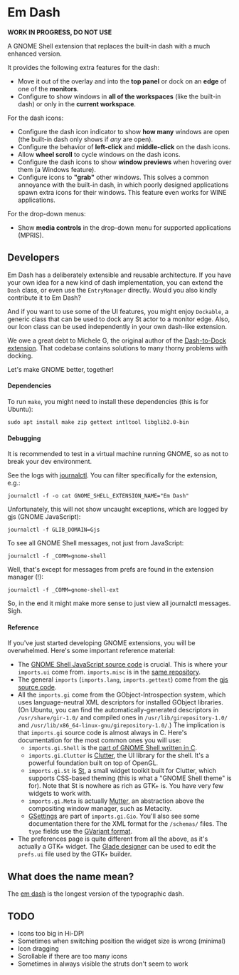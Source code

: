 
Em Dash
=======

**WORK IN PROGRESS, DO NOT USE**

A GNOME Shell extension that replaces the built-in dash with a much enhanced version.

It provides the following extra features for the dash:

* Move it out of the overlay and into the **top panel** or dock on an **edge** of one of the
  **monitors**.
* Configure to show windows in **all of the workspaces** (like the built-in dash) or only in the
  **current workspace**.

For the dash icons:  
  
* Configure the dash icon indicator to show **how many** windows are open (the built-in dash only
  shows if *any* are open).
* Configure the behavior of **left-click** and **middle-click** on the dash icons.
* Allow **wheel scroll** to cycle windows on the dash icons.
* Configure the dash icons to show **window previews** when hovering over them (a Windows feature).
* Configure icons to **"grab"** other windows. This solves a common annoyance with the built-in
  dash, in which poorly designed applications spawn extra icons for their windows. This feature even
  works for WINE applications.

For the drop-down menus:

* Show **media controls** in the drop-down menu for supported applications (MPRIS).


Developers
----------

Em Dash has a deliberately extensible and reusable architecture. If you have your own idea for a
new kind of dash implementation, you can extend the `Dash` class, or even use the `EntryManager`
directly. Would you also kindly contribute it to Em Dash?

And if you want to use some of the UI features, you might enjoy `Dockable`, a generic class that can
be used to dock any St actor to a monitor edge. Also, our Icon class can be used independently in
your own dash-like extension.

We owe a great debt to Michele G, the original author of the
[Dash-to-Dock extension](https://github.com/micheleg/dash-to-dock). That codebase contains
solutions to many thorny problems with docking.

Let's make GNOME better, together!

#### Dependencies

To run `make`, you might need to install these dependencies (this is for Ubuntu):

    sudo apt install make zip gettext intltool libglib2.0-bin

#### Debugging

It is recommended to test in a virtual machine running GNOME, so as not to break your dev
environment.

See the logs with [journalctl](https://www.freedesktop.org/software/systemd/man/journalctl.html).
You can filter specifically for the extension, e.g.:

    journalctl -f -o cat GNOME_SHELL_EXTENSION_NAME="Em Dash"

Unfortunately, this will not show uncaught exceptions, which are logged by gjs (GNOME JavaScript):

    journalctl -f GLIB_DOMAIN=Gjs

To see all GNOME Shell messages, not just from JavaScript:

    journalctl -f _COMM=gnome-shell

Well, that's except for messages from prefs are found in the extension manager (!):

    journalctl -f _COMM=gnome-shell-ext

So, in the end it might make more sense to just view all journalctl messages. Sigh.

#### Reference

If you've just started developing GNOME extensions, you will be overwhelmed. Here's some important
reference material:

* The [GNOME Shell JavaScript source code](https://github.com/GNOME/gnome-shell/tree/master/js/ui)
  is crucial. This is where your `imports.ui` come from. `imports.misc` is in the
  [same repository](https://github.com/GNOME/gnome-shell/tree/master/js/misc).
* The general `imports` (`imports.lang`, `imports.gettext`) come from the
  [gjs source code](https://git.gnome.org/browse/gjs/tree/modules).
* All the `imports.gi` come from the GObject-Introspection system, which uses language-neutral XML
  descriptors for installed GObject libraries. (On Ubuntu, you can find the
  automatically-generated descriptors in `/usr/share/gir-1.0/` and compiled ones in
  `/usr/lib/girepository-1.0/` and `/usr/lib/x86_64-linux-gnu/girepository-1.0/`.) The
  implication is that `imports.gi` source code is almost always in C. Here's documentation for the
  most common ones you will use:
  * `imports.gi.Shell` is the
     [part of GNOME Shell written in C](https://developer.gnome.org/shell/stable/).
  * `imports.gi.Clutter` is [Clutter](https://developer.gnome.org/clutter/stable/), the UI
    library for the shell. It's a powerful foundation built on top of OpenGL.
  * `imports.gi.St` is [St](https://developer.gnome.org/st/stable/), a small widget toolkit built
    for Clutter, which supports CSS-based theming (this is what a "GNOME Shell theme" is for). Note
    that St is nowhere as rich as GTK+ is. You have very few widgets to work with.
  * `imports.gi.Meta` is actually [Mutter](https://developer.gnome.org/meta/stable/), an
    abstraction above the compositing window manager, such as Metacity.
  * [GSettings](https://developer.gnome.org/gio/stable/GSettings.html) are part of
    `imports.gi.Gio`. You'll also see some documentation there for the XML format for the
    `/schemas/` files. The `type` fields use the
    [GVariant format](https://developer.gnome.org/glib/stable/gvariant-format-strings.html).
* The preferences page is quite different from all the above, as it's actually a GTK+ widget. The
  [Glade designer](https://glade.gnome.org/) can be used to edit the `prefs.ui` file used by the
  GTK+ builder.


What does the name mean?
------------------------

The [em dash](https://en.wikipedia.org/wiki/Dash#Em_dash) is the longest version of the typographic
dash.


TODO
----

* Icons too big in Hi-DPI
* Sometimes when switching position the widget size is wrong (minimal)
* Icon dragging
* Scrollable if there are too many icons
* Sometimes in always visible the struts don't seem to work

